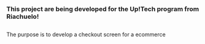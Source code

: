 ### This project are being developed for the Up!Tech program from Riachuelo!

##
The purpose is to develop a checkout screen for a ecommerce